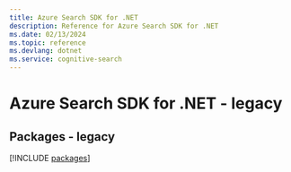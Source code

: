 ```yaml
---
title: Azure Search SDK for .NET
description: Reference for Azure Search SDK for .NET
ms.date: 02/13/2024
ms.topic: reference
ms.devlang: dotnet
ms.service: cognitive-search
---
```

# Azure Search SDK for .NET - legacy
## Packages - legacy
[!INCLUDE [packages](search-index.md)]